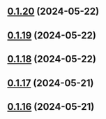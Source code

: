 ## [0.1.20](https://github.com/treasure-data/se-starter-pack/compare/0.1.19...0.1.20) (2024-05-22)



## [0.1.19](https://github.com/treasure-data/se-starter-pack/compare/0.1.18...0.1.19) (2024-05-22)



## [0.1.18](https://github.com/treasure-data/se-starter-pack/compare/0.1.17...0.1.18) (2024-05-22)



## [0.1.17](https://github.com/treasure-data/se-starter-pack/compare/0.1.16...0.1.17) (2024-05-21)



## [0.1.16](https://github.com/treasure-data/se-starter-pack/compare/0.1.15...0.1.16) (2024-05-21)




